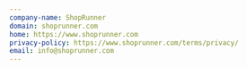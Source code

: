 ```yaml
---
company-name: ShopRunner
domain: shoprunner.com
home: https://www.shoprunner.com
privacy-policy: https://www.shoprunner.com/terms/privacy/
email: info@shoprunner.com
---
```




